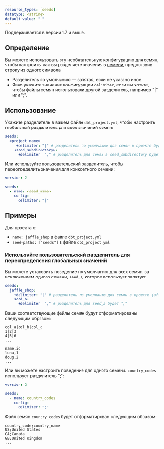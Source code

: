 ```yaml
---
resource_types: [seeds]
datatype: <string>
default_value: ","
---
```


Поддерживается в версии 1.7 и выше.

## Определение

Вы можете использовать эту необязательную конфигурацию для семян, чтобы настроить, как вы разделяете значения в [семени](/docs/build/seeds), предоставив строку из одного символа.

* Разделитель по умолчанию — запятая, если не указано иное.
* Явно укажите значение конфигурации `delimiter`, если вы хотите, чтобы файлы семян использовали другой разделитель, например "|" или ";".

## Использование

Укажите разделитель в вашем файле `dbt_project.yml`, чтобы настроить глобальный разделитель для всех значений семян:

<File name='dbt_project.yml'>

```yml
seeds:
  <project_name>:
     +delimiter: "|" # разделитель по умолчанию для семян в проекте будет "|"
    <seed_subdirectory>:
      +delimiter: "," # разделитель для семян в seed_subdirectory будет ","
```

</File>

Или используйте пользовательский разделитель, чтобы переопределить значения для конкретного семени:

<File name='seeds/properties.yml'>

```yml
version: 2

seeds:
  - name: <seed_name>
    config: 
      delimiter: "|"
```

</File>

## Примеры
Для проекта с:

* `name: jaffle_shop` в файле `dbt_project.yml`
* `seed-paths: ["seeds"]` в файле `dbt_project.yml`

### Используйте пользовательский разделитель для переопределения глобальных значений

Вы можете установить поведение по умолчанию для всех семян, за исключением одного семени, `seed_a`, которое использует запятую:

<File name='dbt_project.yml'>

```yml
seeds:
  jaffle_shop: 
    +delimiter: "|" # разделитель по умолчанию для семян в проекте jaffle_shop будет "|"
    seed_a:
      +delimiter: "," # разделитель для seed_a будет ","
```

</File>

Ваши соответствующие файлы семян будут отформатированы следующим образом:

<File name='seeds/my_seed.csv'>

```text
col_a|col_b|col_c
1|2|3
4|5|6
...
```

</File>

<File name='seeds/seed_a.csv'>

```text
name,id
luna,1
doug,2
...
```

</File>

Или вы можете настроить поведение для одного семени. `country_codes` использует разделитель ";":

<File name='seeds/properties.yml'>

```yml
version: 2

seeds:
  - name: country_codes
    config:
      delimiter: ";"
```

</File>

Файл семян `country_codes` будет отформатирован следующим образом:

<File name='seeds/country_codes.csv'>

```text
country_code;country_name
US;United States
CA;Canada
GB;United Kingdom
...
```

</File>
